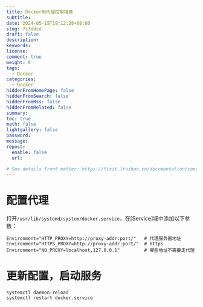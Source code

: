 ```yaml
---
title: Docker用代理拉取镜像
subtitle:
date: 2024-05-15T19:12:28+08:00
slug: 7c3ddcd
draft: false
description:
keywords:
license:
comment: true
weight: 0
tags:
  - Docker
categories:
  - Docker
hiddenFromHomePage: false
hiddenFromSearch: false
hiddenFromRss: false
hiddenFromRelated: false
summary:
toc: true
math: false
lightgallery: false
password:
message:
repost:
  enable: false
  url:

# See details front matter: https://fixit.lruihao.cn/documentation/content-management/introduction/#front-matter
---
```


# 配置代理

打开`/usr/lib/systemd/system/docker.service`，在[Service]域中添加以下参数：

```
Environment="HTTP_PROXY=http://proxy-addr:port/"   # 代理服务器地址
Environment="HTTPS_PROXY=http://proxy-addr:port/"  # https
Environment="NO_PROXY=localhost,127.0.0.1"         # 哪些地址不需要走代理

```

# 更新配置，启动服务
```
systemctl daemon-reload
systemctl restart docker.service

```


